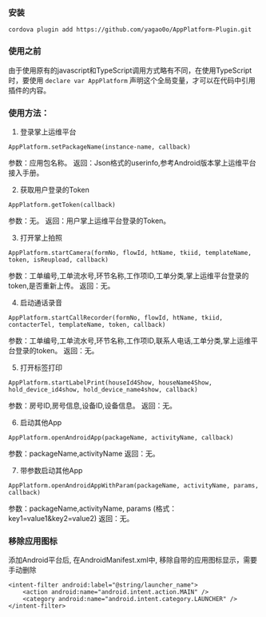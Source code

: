 ### 安装
``cordova plugin add https://github.com/yagao0o/AppPlatform-Plugin.git``
### 使用之前  
由于使用原有的javascript和TypeScript调用方式略有不同，在使用TypeScript时，要使用 ``declare var AppPlatform`` 声明这个全局变量，才可以在代码中引用插件的内容。
### 使用方法：
1. 登录掌上运维平台
  ```
  AppPlatform.setPackageName(instance-name, callback)
  ```
  参数：应用包名称。
  返回：Json格式的userinfo,参考Android版本掌上运维平台接入手册。

2. 获取用户登录的Token
  ```
  AppPlatform.getToken(callback)
  ```
  参数：无。
  返回：用户掌上运维平台登录的Token。

3. 打开掌上拍照
  ```
  AppPlatform.startCamera(formNo, flowId, htName, tkiid, templateName, token, isReupload, callback)
  ```
  参数：工单编号,工单流水号,环节名称,工作项ID,工单分类,掌上运维平台登录的token,是否重新上传。
  返回：无。

4. 启动通话录音
  ```
  AppPlatform.startCallRecorder(formNo, flowId, htName, tkiid, contacterTel, templateName, token, callback)
  ```
  参数：工单编号,工单流水号,环节名称,工作项ID,联系人电话,工单分类,掌上运维平台登录的token。
  返回：无。

5. 打开标签打印
  ```
  AppPlatform.startLabelPrint(houseId4Show, houseName4Show, hold_device_id4show, hold_device_name4show, callback)
  ```
  参数：房号ID,房号信息,设备ID,设备信息。
  返回：无。

6. 启动其他App
  ```
  AppPlatform.openAndroidApp(packageName, activityName, callback)
  ```
  参数：packageName,activityName
  返回：无。

7. 带参数启动其他App 
  ```
  AppPlatform.openAndroidAppWithParam(packageName, activityName, params, callback)
  ```
  参数：packageName,activityName, params (格式：key1=value1&key2=value2)
  返回：无。
### 移除应用图标
添加Android平台后, 在AndroidManifest.xml中, 移除自带的应用图标显示，需要手动删除
```
<intent-filter android:label="@string/launcher_name">
    <action android:name="android.intent.action.MAIN" />
    <category android:name="android.intent.category.LAUNCHER" />
</intent-filter>
```

